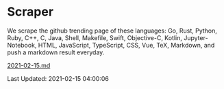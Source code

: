 # Scraper

We scrape the github trending page of these languages: Go, Rust, Python, Ruby, C++, C, Java, Shell, Makefile, Swift, Objective-C, Kotlin, Jupyter-Notebook, HTML, JavaScript, TypeScript, CSS, Vue, TeX, Markdown, and push a markdown result everyday.

[2021-02-15.md](https://github.com/yangwenmai/github-trending-backup/blob/master/2021-02-15.md)

Last Updated: 2021-02-15 04:00:06